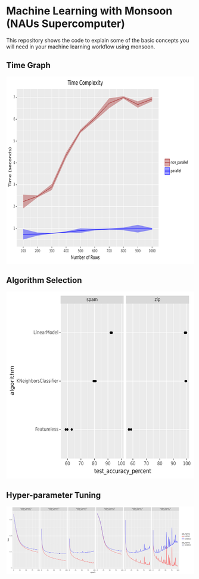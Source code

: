 # Machine Learning with Monsoon (NAUs Supercomputer)

This repository shows the code to explain some of the basic concepts you will need in your machine learning workflow 
using monsoon. 

## Time Graph
<img src="https://github.com/EngineerDanny/ml_with_monsoon/blob/main/code/job_arrays_intermediate/time_graph.png" 
  alt="time_graph" 
  title="time_graph"
  width="700px"
  height="500px">

## Algorithm Selection
<img src="https://github.com/EngineerDanny/ml_with_monsoon/blob/main/code/job_arrays_advanced/parallel_algo_acc.png" 
  alt="parallel_algo_acc" 
  title="parallel_algo_acc"
  width="700px"
  height="500px">

## Hyper-parameter Tuning
<img src="https://github.com/EngineerDanny/ml_with_monsoon/blob/main/code/optimization/loss_df_01.png" 
  alt="loss_df_01" 
  title="loss_df_01">
